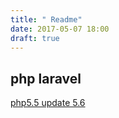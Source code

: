 ```yaml
---
title: " Readme"
date: 2017-05-07 18:00
draft: true
---
```


## php laravel


[php5.5 update 5.6](./php.md)